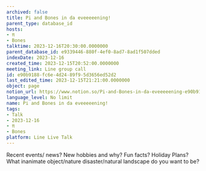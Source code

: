 ```yaml
---
archived: false
title: Pi and Bones in da eveeeeening!
parent_type: database_id
hosts:
- π
- Bones
talktime: 2023-12-16T20:30:00.0000000
parent_database_id: e9339446-880f-4ef0-8ad7-8ad1f507dded
indexDate: 2023-12-16
created_time: 2023-12-15T20:52:00.0000000
meeting_link: Line group call
id: e90b9188-fc6e-4d24-89f9-5d3656ed52d2
last_edited_time: 2023-12-15T21:21:00.0000000
object: page
notion_url: https://www.notion.so/Pi-and-Bones-in-da-eveeeeening-e90b9188fc6e4d2489f95d3656ed52d2
language_level: No limit
name: Pi and Bones in da eveeeeening!
tags:
- Talk
- 2023-12-16
- π
- Bones
platform: Line Live Talk
---
```



Recent events/ news?
New hobbies and why?
Fun facts? 
Holiday Plans?
What inanimate object/nature disaster/natural landscape do you want to be?























